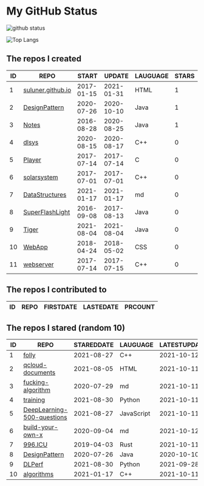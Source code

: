 # My GitHub Status

<img src="https://github-readme-stats-1.yihong0618.vercel.app/api?username=ThaddeusJiang&show_icons=true&&&hide_title=true&count_private=true" alt="github status" />

![Top Langs](https://github-readme-stats-1.yihong0618.vercel.app/api/top-langs/?username=ThaddeusJiang&layout=compact)

<!--START_SECTION:my_github-->
## The repos I created
| ID |                               REPO                                |   START    |   UPDATE   | LAUGUAGE | STARS |
|----|-------------------------------------------------------------------|------------|------------|----------|-------|
|  1 | [suluner.github.io](https://github.com/suluner/suluner.github.io) | 2017-01-15 | 2021-01-31 | HTML     |     1 |
|  2 | [DesignPattern](https://github.com/suluner/DesignPattern)         | 2020-07-26 | 2020-10-10 | Java     |     1 |
|  3 | [Notes](https://github.com/suluner/Notes)                         | 2016-08-28 | 2020-08-25 | Java     |     1 |
|  4 | [dlsys](https://github.com/suluner/dlsys)                         | 2020-08-15 | 2020-08-17 | C++      |     0 |
|  5 | [Player](https://github.com/suluner/Player)                       | 2017-07-14 | 2017-07-14 | C        |     0 |
|  6 | [solarsystem](https://github.com/suluner/solarsystem)             | 2017-07-01 | 2017-07-01 | C++      |     0 |
|  7 | [DataStructures](https://github.com/suluner/DataStructures)       | 2021-01-17 | 2021-01-17 | md       |     0 |
|  8 | [SuperFlashLight](https://github.com/suluner/SuperFlashLight)     | 2016-09-08 | 2017-08-13 | Java     |     0 |
|  9 | [Tiger](https://github.com/suluner/Tiger)                         | 2021-08-04 | 2021-08-04 | Java     |     0 |
| 10 | [WebApp](https://github.com/suluner/WebApp)                       | 2018-04-24 | 2018-05-02 | CSS      |     0 |
| 11 | [webserver](https://github.com/suluner/webserver)                 | 2017-07-14 | 2017-07-15 | C++      |     0 |

## The repos I contributed to
| ID | REPO | FIRSTDATE | LASTEDATE | PRCOUNT |
|----|------|-----------|-----------|---------|

## The repos I stared (random 10)
| ID |                                         REPO                                         | STAREDDATE |  LAUGUAGE  | LATESTUPDATE |
|----|--------------------------------------------------------------------------------------|------------|------------|--------------|
|  1 | [folly](https://github.com/facebook/folly)                                           | 2021-08-27 | C++        | 2021-10-12   |
|  2 | [qcloud-documents](https://github.com/tencentyun/qcloud-documents)                   | 2021-08-05 | HTML       | 2021-10-11   |
|  3 | [fucking-algorithm](https://github.com/labuladong/fucking-algorithm)                 | 2020-07-29 | md         | 2021-10-11   |
|  4 | [training](https://github.com/mlcommons/training)                                    | 2021-08-30 | Python     | 2021-10-11   |
|  5 | [DeepLearning-500-questions](https://github.com/scutan90/DeepLearning-500-questions) | 2021-08-27 | JavaScript | 2021-10-11   |
|  6 | [build-your-own-x](https://github.com/danistefanovic/build-your-own-x)               | 2020-09-04 | md         | 2021-10-12   |
|  7 | [996.ICU](https://github.com/996icu/996.ICU)                                         | 2019-04-03 | Rust       | 2021-10-11   |
|  8 | [DesignPattern](https://github.com/suluner/DesignPattern)                            | 2020-07-26 | Java       | 2020-10-10   |
|  9 | [DLPerf](https://github.com/Oneflow-Inc/DLPerf)                                      | 2021-08-30 | Python     | 2021-09-28   |
| 10 | [algorithms](https://github.com/xtaci/algorithms)                                    | 2021-01-17 | C++        | 2021-10-11   |

<!--END_SECTION:my_github-->